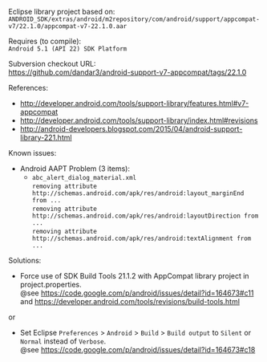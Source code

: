Eclipse library project based on:<br/>
`ANDROID_SDK/extras/android/m2repository/com/android/support/appcompat-v7/22.1.0/appcompat-v7-22.1.0.aar`

Requires (to compile):<br/>
`Android 5.1 (API 22) SDK Platform`

Subversion checkout URL:<br/>
https://github.com/dandar3/android-support-v7-appcompat/tags/22.1.0

References:
* http://developer.android.com/tools/support-library/features.html#v7-appcompat
* http://developer.android.com/tools/support-library/index.html#revisions
* http://android-developers.blogspot.com/2015/04/android-support-library-221.html

Known issues:
* Android AAPT Problem (3 items):
  * `abc_alert_dialog_material.xml` <br/>
`removing attribute http://schemas.android.com/apk/res/android:layout_marginEnd from ...`<br/>
`removing attribute http://schemas.android.com/apk/res/android:layoutDirection from ...`<br/>
`removing attribute http://schemas.android.com/apk/res/android:textAlignment from ...`<br/>

Solutions:
* Force use of SDK Build Tools 21.1.2 with AppCompat library project in project.properties.<br/>
  @see https://code.google.com/p/android/issues/detail?id=164673#c11 and  https://developer.android.com/tools/revisions/build-tools.html
 
or

* Set Eclipse `Preferences` > `Android` > `Build` > `Build output` to `Silent` or `Normal` instead of `Verbose`.<br/>
  @see https://code.google.com/p/android/issues/detail?id=164673#c18
